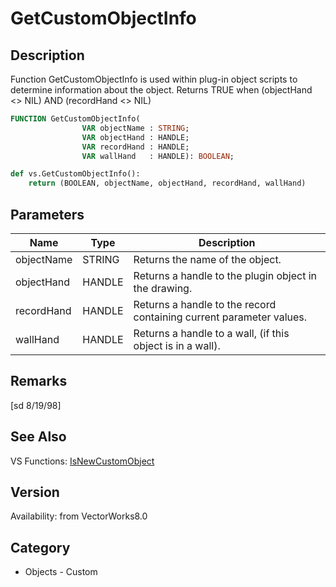 # GetCustomObjectInfo

## Description
Function GetCustomObjectInfo is used within plug-in object scripts to determine information about the object. Returns TRUE when (objectHand <> NIL) AND (recordHand <> NIL)

```pascal
FUNCTION GetCustomObjectInfo(
				VAR objectName : STRING;
				VAR objectHand : HANDLE;
				VAR recordHand : HANDLE;
				VAR wallHand   : HANDLE): BOOLEAN;
```

```python
def vs.GetCustomObjectInfo():
    return (BOOLEAN, objectName, objectHand, recordHand, wallHand)
```

## Parameters
|Name|Type|Description|
|---|---|---|
|objectName|STRING|Returns the name of the object.|
|objectHand|HANDLE|Returns a handle to the plugin object in the drawing.|
|recordHand|HANDLE|Returns a handle to the record containing current parameter values.|
|wallHand|HANDLE|Returns a handle to a wall, (if this object is in a wall).|

## Remarks
[sd 8/19/98]

## See Also
VS Functions:
[IsNewCustomObject](IsNewCustomObject.md)

## Version
Availability: from VectorWorks8.0

## Category
* Objects - Custom

